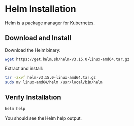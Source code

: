 # Helm Installation

Helm is a package manager for Kubernetes.

## Download and Install

Download the Helm binary:

```bash
wget https://get.helm.sh/helm-v3.15.0-linux-amd64.tar.gz
```

Extract and install:

```bash
tar -zxvf helm-v3.15.0-linux-amd64.tar.gz
sudo mv linux-amd64/helm /usr/local/bin/helm
```

## Verify Installation

```bash
helm help
```

You should see the Helm help output.
